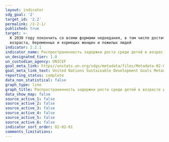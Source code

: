 ```yaml
---
layout: indicator
sdg_goal: '2'
target_id: '2.2'
permalink: /2-2-1/
published: true
target: >-
  К 2030 году покончить со всеми формами недоедания, в том числе достичь к 2025 году согласованных на международном уровне целевых показателей, касающихся борьбы с задержкой роста и истощением у детей в возрасте до пяти лет, и удовлетворять потребности в питании девочек подросткового
  возраста, беременных и кормящих женщин и пожилых людей
indicator: 2.2.1
indicator_name: Распространенность задержки роста среди детей в возрасте до пяти лет (среднеквадратичное отклонение от медианного показателя роста к возрасту ребенка в соответствии с нормами роста детей, установленными Всемирной организацией здравоохранения (ВОЗ), <-2)
un_designated_tier: 1.0
un_custodian_agency: UNICEF
goal_meta_link: https//unstats.un.org/sdgs/metadata/files/Metadata-02-02-01.pdf
goal_meta_link_text: United Nations Sustainable Development Goals Metadata (pdf 232kB)
reporting_status: complete
data_non_statistical: false
graph_type: line
graph_title: Распространенность задержки роста среди детей в возрасте до пяти лет (среднеквадратичное отклонение от медианного показателя роста к возрасту ребенка в соответствии с нормами роста детей, установленными Всемирной организацией здравоохранения (ВОЗ), <-2)
data_show_map: false
source_active_1: false
source_active_2: false
source_active_3: false
source_active_4: false
source_active_5: false
source_active_6: false
indicator_sort_order: 02-02-01
comments_limitations: 
---
```


